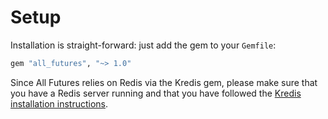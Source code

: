 # Setup

Installation is straight-forward: just add the gem to your `Gemfile`:

```ruby
gem "all_futures", "~> 1.0"
```

Since All Futures relies on Redis via the Kredis gem, please make sure that you have a Redis server running and that you have followed the [Kredis installation instructions](https://github.com/rails/kredis#installation).



